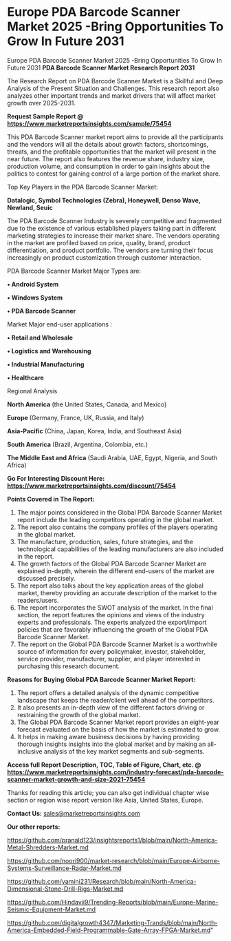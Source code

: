 # Europe PDA Barcode Scanner Market 2025 -Bring Opportunities To Grow In Future 2031
Europe PDA Barcode Scanner Market 2025 -Bring Opportunities To Grow In Future 2031
<strong>PDA Barcode Scanner Market Research Report 2031</strong>

The Research Report on PDA Barcode Scanner Market is a Skillful and Deep Analysis of the Present Situation and Challenges. This research report also analyzes other important trends and market drivers that will affect market growth over 2025-2031.

<strong>Request Sample Report @ <a href=https://www.marketreportsinsights.com/sample/75454>https://www.marketreportsinsights.com/sample/75454</a></strong>

This PDA Barcode Scanner market report aims to provide all the participants and the vendors will all the details about growth factors, shortcomings, threats, and the profitable opportunities that the market will present in the near future. The report also features the revenue share, industry size, production volume, and consumption in order to gain insights about the politics to contest for gaining control of a large portion of the market share.

Top Key Players in the PDA Barcode Scanner Market:

<strong>Datalogic, Symbol Technologies (Zebra), Honeywell, Denso Wave, Newland, Seuic</strong>

The PDA Barcode Scanner Industry is severely competitive and fragmented due to the existence of various established players taking part in different marketing strategies to increase their market share. The vendors operating in the market are profiled based on price, quality, brand, product differentiation, and product portfolio. The vendors are turning their focus increasingly on product customization through customer interaction.

PDA Barcode Scanner Market Major Types are:

<strong>• Android System

• Windows System

• PDA Barcode Scanner</strong>

Market Major end-user applications :

<strong>• Retail and Wholesale

• Logistics and Warehousing

• Industrial Manufacturing

• Healthcare</strong>

Regional Analysis

</u><strong><b>North America</b></strong> (the United States, Canada, and Mexico)

<strong><b>Europe </b></strong>(Germany, France, UK, Russia, and Italy)

<strong><b>Asia-Pacific</b></strong> (China, Japan, Korea, India, and Southeast Asia)

<strong><b>South America</b></strong> (Brazil, Argentina, Colombia, etc.)

<strong><b>The Middle East and Africa</b></strong> (Saudi Arabia, UAE, Egypt, Nigeria, and South Africa)

<strong>Go For Interesting Discount Here: <a href=https://www.marketreportsinsights.com/discount/75454>https://www.marketreportsinsights.com/discount/75454</a></strong>

<strong>Points Covered in The Report:</strong>
<ol>
  <li>The major points considered in the Global PDA Barcode Scanner Market report include the leading competitors operating in the global market.</li>
  <li>The report also contains the company profiles of the players operating in the global market.</li>
  <li>The manufacture, production, sales, future strategies, and the technological capabilities of the leading manufacturers are also included in the report.</li>
  <li>The growth factors of the Global PDA Barcode Scanner Market are explained in-depth, wherein the different end-users of the market are discussed precisely.</li>
  <li>The report also talks about the key application areas of the global market, thereby providing an accurate description of the market to the readers/users.</li>
  <li>The report incorporates the SWOT analysis of the market. In the final section, the report features the opinions and views of the industry experts and professionals. The experts analyzed the export/import policies that are favorably influencing the growth of the Global PDA Barcode Scanner Market.</li>
  <li>The report on the Global PDA Barcode Scanner Market is a worthwhile source of information for every policymaker, investor, stakeholder, service provider, manufacturer, supplier, and player interested in purchasing this research document.</li>
</ol>
<strong>Reasons for Buying Global PDA Barcode Scanner Market Report:</strong>

<ol>
  <li>The report offers a detailed analysis of the dynamic competitive landscape that keeps the reader/client well ahead of the competitors.</li>
  <li>It also presents an in-depth view of the different factors driving or restraining the growth of the global market.</li>
  <li>The Global PDA Barcode Scanner Market report provides an eight-year forecast evaluated on the basis of how the market is estimated to grow.</li>
  <li>It helps in making aware business decisions by having providing thorough insights insights into the global market and by making an all-inclusive analysis of the key market segments and sub-segments.</li>
</ol>
<strong>Access full Report Description, TOC, Table of Figure, Chart, etc. @ <a href=https://www.marketreportsinsights.com/industry-forecast/pda-barcode-scanner-market-growth-and-size-2021-75454>https://www.marketreportsinsights.com/industry-forecast/pda-barcode-scanner-market-growth-and-size-2021-75454</a></strong>


Thanks for reading this article; you can also get individual chapter wise section or region wise report version like Asia, United States, Europe.

<strong>Contact Us:</strong>
sales@marketreportsinsights.com

<strong>Our other reports:</strong>

<a href=https://github.com/pranald123/insightsreports1/blob/main/North-America-Metal-Shredders-Market.md>https://github.com/pranald123/insightsreports1/blob/main/North-America-Metal-Shredders-Market.md</a>

<a href=https://github.com/noori900/market-research/blob/main/Europe-Airborne-Systems-Surveillance-Radar-Market.md>https://github.com/noori900/market-research/blob/main/Europe-Airborne-Systems-Surveillance-Radar-Market.md</a>

<a href=https://github.com/yamini231/Research/blob/main/North-America-Dimensional-Stone-Drill-Rigs-Market.md>https://github.com/yamini231/Research/blob/main/North-America-Dimensional-Stone-Drill-Rigs-Market.md</a>

<a href=https://github.com/Hindavii9/Trending-Reports/blob/main/Europe-Marine-Seismic-Equipment-Market.md>https://github.com/Hindavii9/Trending-Reports/blob/main/Europe-Marine-Seismic-Equipment-Market.md</a>

<a href=https://github.com/digitalgrowth4347/Marketing-Trands/blob/main/North-America-Embedded-Field-Programmable-Gate-Array-FPGA-Market.md>https://github.com/digitalgrowth4347/Marketing-Trands/blob/main/North-America-Embedded-Field-Programmable-Gate-Array-FPGA-Market.md</a>"
